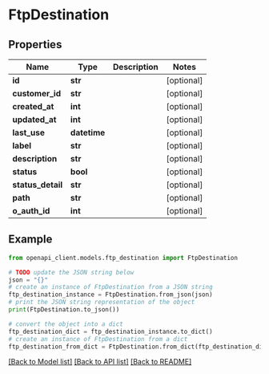 # FtpDestination


## Properties

Name | Type | Description | Notes
------------ | ------------- | ------------- | -------------
**id** | **str** |  | [optional] 
**customer_id** | **str** |  | [optional] 
**created_at** | **int** |  | [optional] 
**updated_at** | **int** |  | [optional] 
**last_use** | **datetime** |  | [optional] 
**label** | **str** |  | [optional] 
**description** | **str** |  | [optional] 
**status** | **bool** |  | [optional] 
**status_detail** | **str** |  | [optional] 
**path** | **str** |  | [optional] 
**o_auth_id** | **int** |  | [optional] 

## Example

```python
from openapi_client.models.ftp_destination import FtpDestination

# TODO update the JSON string below
json = "{}"
# create an instance of FtpDestination from a JSON string
ftp_destination_instance = FtpDestination.from_json(json)
# print the JSON string representation of the object
print(FtpDestination.to_json())

# convert the object into a dict
ftp_destination_dict = ftp_destination_instance.to_dict()
# create an instance of FtpDestination from a dict
ftp_destination_from_dict = FtpDestination.from_dict(ftp_destination_dict)
```
[[Back to Model list]](../README.md#documentation-for-models) [[Back to API list]](../README.md#documentation-for-api-endpoints) [[Back to README]](../README.md)


